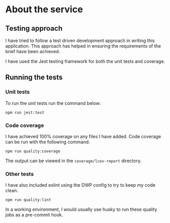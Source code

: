 # About the service

## Testing approach

I have tried to follow a test driven development approach in writing this application.
This approach has helped in ensuring the requirements of the brief have been achieved.

I have used the Jest testing framework for both the unit tests and coverage.

## Running the tests

### Unit tests

To run the unit tests run the command below:

```npm run jest:test```

### Code coverage

I have achieved 100% coverage on any files I have added. Code coverage can be run with the following command:

```npm run quality:coverage```

The output can be viewed in the `coverage/lcov-report` directory.

### Other tests

I have also included eslint using the DWP config to try to keep my code clean.

```npm run quality:lint```

In a working environment, I would usually use husky to run these quality jobs as a pre-commit hook.



